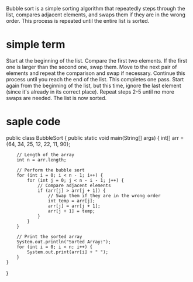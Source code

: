 Bubble sort is a simple sorting algorithm that repeatedly steps through the list, compares adjacent elements, and swaps them if they are in the wrong order. This process is repeated until the entire list is sorted.

# simple term 
Start at the beginning of the list.
Compare the first two elements. If the first one is larger than the second one, swap them.
Move to the next pair of elements and repeat the comparison and swap if necessary.
Continue this process until you reach the end of the list.
This completes one pass. Start again from the beginning of the list, but this time, ignore the last element (since it's already in its correct place).
Repeat steps 2-5 until no more swaps are needed. The list is now sorted.

# saple code
public class BubbleSort {
    public static void main(String[] args) {
        int[] arr = {64, 34, 25, 12, 22, 11, 90};
        
        // Length of the array
        int n = arr.length;

        // Perform the bubble sort
        for (int i = 0; i < n - 1; i++) {
            for (int j = 0; j < n - i - 1; j++) {
                // Compare adjacent elements
                if (arr[j] > arr[j + 1]) {
                    // Swap them if they are in the wrong order
                    int temp = arr[j];
                    arr[j] = arr[j + 1];
                    arr[j + 1] = temp;
                }
            }
        }

        // Print the sorted array
        System.out.println("Sorted Array:");
        for (int i = 0; i < n; i++) {
            System.out.print(arr[i] + " ");
        }
    }
}
